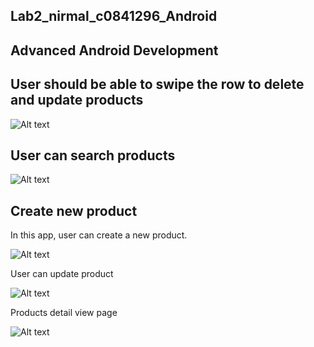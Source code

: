 ## Lab2_nirmal_c0841296_Android
## Advanced Android Development

## User should be able to swipe the row to delete and update products 

![Alt text](/screenshots/swipe_view.jpeg?raw=true "Add new product")

## User can search products

![Alt text](/screenshots/search_product.jpeg?raw=true "Add new product")

## Create new product

In this app, user can create a new product.

![Alt text](/screenshots/add_product.jpeg?raw=true "Add new product")

User can update product

![Alt text](/screenshots/update_product.jpeg?raw=true "Add new product")

Products detail view page

![Alt text](/screenshots/detail_view.jpeg?raw=true "Add new product")
